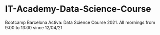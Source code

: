 # IT-Academy-Data-Science-Course
Bootcamp Barcelona Activa: Data Science Course 2021. All mornings from 9:00 to 13:00 since 12/04/21 
